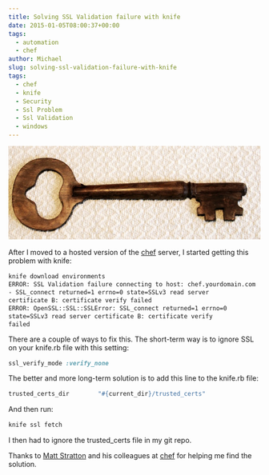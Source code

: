 ```yaml
---
title: Solving SSL Validation failure with knife
date: 2015-01-05T08:00:37+00:00
tags: 
  - automation
  - chef
author: Michael
slug: solving-ssl-validation-failure-with-knife
tags:
  - chef
  - knife
  - Security
  - Ssl Problem
  - Ssl Validation
  - windows
---
```

<div class="full-width">
  <img src="/images/feature-solving-ssl-validation-failure-with-knife.jpg" alt="SSL Validation" />
</div>

After I moved to a hosted version of the [chef](http://chef.io) server, I started getting this problem with knife:

```
knife download environments
ERROR: SSL Validation failure connecting to host: chef.yourdomain.com - SSL_connect returned=1 errno=0 state=SSLv3 read server
certificate B: certificate verify failed
ERROR: OpenSSL::SSL::SSLError: SSL_connect returned=1 errno=0 state=SSLv3 read server certificate B: certificate verify
failed
```

There are a couple of ways to fix this. The short-term way is to ignore SSL on your knife.rb file with this setting:

```ruby
ssl_verify_mode :verify_none
```

The better and more long-term solution is to add this line to the knife.rb file:

```ruby
trusted_certs_dir        "#{current_dir}/trusted_certs"
```

And then run:

```bash
knife ssl fetch
```

I then had to ignore the trusted_certs file in my git repo.

Thanks to [Matt Stratton](http://www.mattstratton.com/) and his colleagues at [chef](http://chef.io) for helping me find the solution.